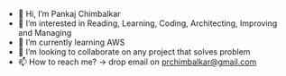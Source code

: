 - 👋 Hi, I’m Pankaj Chimbalkar
- 👀 I’m interested in Reading, Learning, Coding, Architecting, Improving and Managing
- 🌱 I’m currently learning AWS
- 💞️ I’m looking to collaborate on any project that solves problem
- 📫 How to reach me? -> drop email on prchimbalkar@gmail.com

<!---
prchimbalkar/prchimbalkar is a ✨ special ✨ repository because its `README.md` (this file) appears on your GitHub profile.
You can click the Preview link to take a look at your changes.
--->
